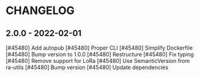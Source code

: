 CHANGELOG
=========

2.0.0 - 2022-02-01
------------------

[#45480] Add autopub
[#45480] Proper CLI
[#45480] Simplify Dockerfile
[#45480] Bump version to 1.0.0
[#45480] Restructure
[#45480] Fix typing
[#45480] Remove support for LoRa
[#45480] Use SemanticVersion from ra-utils
[#45480] Bump version
[#45480] Update dependencies

